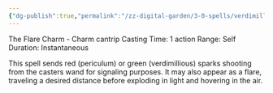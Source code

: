 ```yaml
---
{"dg-publish":true,"permalink":"/zz-digital-garden/3-0-spells/verdimillious-or-periculum/"}
---
```


The Flare Charm - Charm cantrip 
Casting Time: 1 action 
Range: Self 
Duration: Instantaneous 

This spell sends red (periculum) or green (verdimillious) sparks shooting from the casters wand for signaling purposes. It may also appear as a flare, traveling a desired distance before exploding in light and hovering in the air. 